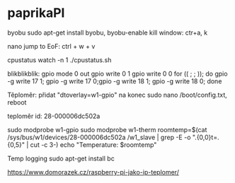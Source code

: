 # paprikaPI

byobu
sudo apt-get install byobu, byobu-enable
kill window: ctr+a, k

nano
jump to EoF: ctrl + w + v

cpustatus
watch -n 1 ./cpustatus.sh

blikblikblik:
gpio mode 0 out
gpio write 0 1
gpio write 0 0
for (( ; ; )); do gpio -g write 17 1; gpio -g write 17 0;gpio -g write 18 1; gpio -g write 18 0; done


Těploměr:
přidat "dtoverlay=w1-gpio" na konec sudo nano /boot/config.txt, reboot

teploměr id: 28-000006dc502a

sudo modprobe w1-gpio
sudo modprobe w1-therm
roomtemp=$(cat /sys/bus/w1/devices/28-000006dc502a /w1_slave | grep -E -o ".{0,0}t=.{0,5}" | cut -c 3-)
echo "Temperature: $roomtemp"

Temp logging
sudo apt-get install bc



https://www.domorazek.cz/raspberry-pi-jako-ip-teplomer/
